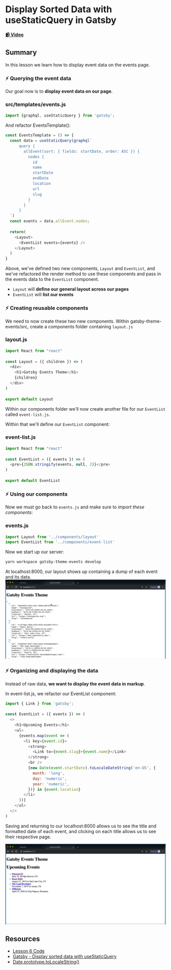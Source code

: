# Display Sorted Data with useStaticQuery in Gatsby

**[📹 Video](https://egghead.io/lessons/gatsby-display-sorted-data-with-usestaticquery-in-gatsby)**

## Summary

In this lesson we learn how to display event data on the events page.

### ⚡ Querying the event data
Our goal now is to **display event data on our page**.

### src/templates/events.js
```javascript
import {graphql, useStaticQuery } from 'gatsby';
```
And refactor EventsTemplate():
```javascript
const EventsTemplate = () => {
  const data = useStaticQuery(graphql`
      query {
        allEvent(sort: { fields: startDate, order: ASC }) {
          nodes {
            id
            name
            startDate
            endDate
            location
            url
            slug
          }
        }
      }
  `)
  const events = data.allEvent.nodes;

  return(
    <Layout>
      <EventList events={events} />
    </Layout>
  )
}
```
Above, we've defined two new components, `Layout` and `EventList`, and we've refactored the render method to use these components and pass in the events data to the `EventList` component.
- `Layout` will **define our general layout across our pages**
- `EventList` will **list our events**

### ⚡ Creating reusable components

We need to now create these two new components. Within gatsby-theme-events/src, create a components folder containing `layout.js`

### layout.js
```javascript
import React from "react"

const Layout = ({ children }) => (
  <div>
    <h1>Gatsby Events Theme</h1>
    {children}
  </div>
)

export default Layout
```
Within our components folder we'll now create another file for our `EventList` called `event-list.js`.

Within that we'll define our `EventList` component:
### event-list.js
```javascript
import React from "react"

const EventList = ({ events }) => (
  <pre>{JSON.stringify(events, null, 2)}</pre>
)

export default EventList
```
### ⚡ Using our components
Now we must go back to `events.js` and make sure to *import these components*:
### events.js
```javascript
import Layout from '../components/layout'
import EventList from '../components/event-list'
```
Now we start up our server:
```bash
yarn workspace gatsby-theme-events develop
```
At localhost:8000, our layout shows up containing a dump of each event and its data.
![Layout with events data](./images/06-layout.png)

### ⚡ Organizing and displaying the data
Instead of raw data, **we want to display the event data in markup**.

In event-list.js, we refactor our EventList component:
```javascript
import { Link } from 'gatsby';

const EventList = ({ events }) => (
  <>
    <h1>Upcoming Events</h1>
    <ul>
      {events.map(event => (
        <li key={event.id}>
          <strong>
            <Link to={event.slug}>{event.name}</Link>
          </strong>
          <br />
          {new Date(event.startDate).toLocaleDateString('en-US', {
            month: 'long',
            day: 'numeric',
            year: 'numeric',
          })} in {event.location}
        </li>
      ))}
    </ul>
  </>
)
```
Saving and returning to our localhost:8000 allows us to see the title and formatted date of each event, and clicking on each title allows us to see their respective page.

![Page with formatted event data](./images/06-formatted.png)

## Resources
- [Lesson 6 Code](https://github.com/ParkerGits/authoring-gatsby-themes/tree/06-display-sorted-data-with-use-static-query-in-gatsby)
- [Gatsby - Display sorted data with useStaticQuery](https://www.gatsbyjs.org/tutorial/building-a-theme/#display-sorted-data-with-usestaticquery)
- [Date.prototype.toLocaleString()](https://developer.mozilla.org/en-US/docs/Web/JavaScript/Reference/Global_Objects/Date/toLocaleString)
